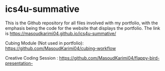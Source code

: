 # ics4u-summative

This is the Github repository for all files involved with my portfolio, with the emphasis being the code for the website that displays the portfolio. The link is https://masoudkarimi04.github.io/ics4u-summative/

Cubing Module (Not used in portfolio): https://github.com/MasoudKarimi04/cubing-workflow

Creative Coding Session : https://github.com/MasoudKarimi04/flappy-bird-presentation-



